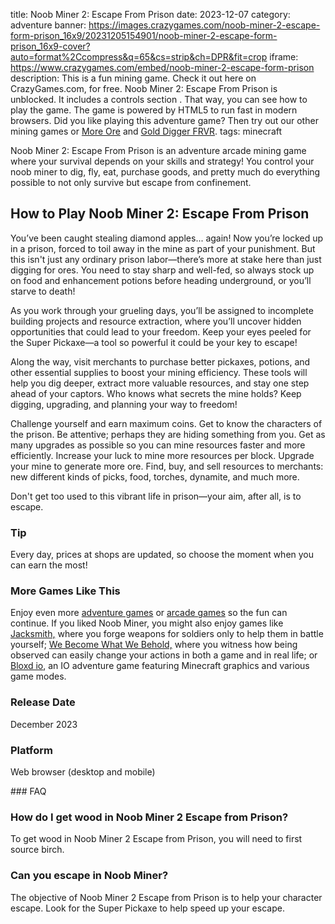 title: Noob Miner 2: Escape From Prison
date: 2023-12-07
category: adventure
banner: https://images.crazygames.com/noob-miner-2-escape-form-prison_16x9/20231205154901/noob-miner-2-escape-form-prison_16x9-cover?auto=format%2Ccompress&q=65&cs=strip&ch=DPR&fit=crop
iframe: https://www.crazygames.com/embed/noob-miner-2-escape-form-prison
description: This is a fun mining game. Check it out here on CrazyGames.com, for free. Noob Miner 2: Escape From Prison is unblocked. It includes a controls section . That way, you can see how to play the game. The game is powered by HTML5 to run fast in modern browsers. Did you like playing this adventure game? Then try out our other mining games or <a href='https://www.crazygames.com/game/more-ore' target='_blank'>More Ore</a> and <a href='https://www.crazygames.com/game/gold-digger-frvr' target='_blank'>Gold Digger FRVR</a>.
tags: minecraft

<p>Noob Miner 2: Escape From Prison is an adventure arcade mining game where your survival depends on your skills and strategy! You control your noob miner to dig, fly, eat, purchase goods, and pretty much do everything possible to not only survive but escape from confinement.


<h2>How to Play Noob Miner 2: Escape From Prison</h2>
<p>You’ve been caught stealing diamond apples... again! Now you’re locked up in a prison, forced to toil away in the mine as part of your punishment. But this isn&#39;t just any ordinary prison labor—there’s more at stake here than just digging for ores. You need to stay sharp and well-fed, so always stock up on food and enhancement potions before heading underground, or you’ll starve to death!</p>
<p>As you work through your grueling days, you’ll be assigned to incomplete building projects and resource extraction, where you’ll uncover hidden opportunities that could lead to your freedom. Keep your eyes peeled for the Super Pickaxe—a tool so powerful it could be your key to escape!</p>
<p>Along the way, visit merchants to purchase better pickaxes, potions, and other essential supplies to boost your mining efficiency. These tools will help you dig deeper, extract more valuable resources, and stay one step ahead of your captors. Who knows what secrets the mine holds? Keep digging, upgrading, and planning your way to freedom!</p>
<p>Challenge yourself and earn maximum coins. Get to know the characters of the prison. Be attentive; perhaps they are hiding something from you. Get as many upgrades as possible so you can mine resources faster and more efficiently. Increase your luck to mine more resources per block. Upgrade your mine to generate more ore. Find, buy, and sell resources to merchants: new different kinds of picks, food, torches, dynamite, and much more. </p>
<p>Don&#39;t get too used to this vibrant life in prison—your aim, after all, is to escape.</p>
<h3>Tip</h3>
<p>Every day, prices at shops are updated, so choose the moment when you can earn the most!</p>
<h3>More Games Like This</h3>
<p>Enjoy even more <a target="_blank" href="https://www.crazygames.com/c/adventure">adventure games</a> or <a target="_blank" href="https://www.crazygames.com/t/arcade">arcade games</a> so the fun can continue. If you liked Noob Miner, you might also enjoy games like <a target="_blank" href="https://www.crazygames.com/game/jacksmith">Jacksmith,</a> where you forge weapons for soldiers only to help them in battle yourself; <a target="_blank" href="https://www.crazygames.com/game/we-become-what-we-behold">We Become What We Behold,</a> where you witness how being observed can easily change your actions in both a game and in real life; or <a target="_blank" href="https://www.crazygames.com/game/bloxdhop-io">Bloxd io</a>, an IO adventure game featuring Minecraft graphics and various game modes.</p>
<h3>Release Date</h3>
<p>December 2023</p>
<h3>Platform</h3>
<p>Web browser (desktop and mobile)</p>
        ### FAQ<h3>How do I get wood in Noob Miner 2 Escape from Prison?</h3>
<p>To get wood in Noob Miner 2 Escape from Prison, you will need to first source birch.</p>
<h3>Can you escape in Noob Miner?</h3>
<p>The objective of Noob Miner 2 Escape from Prison is to help your character escape. Look for the Super Pickaxe to help speed up your escape.</p>
